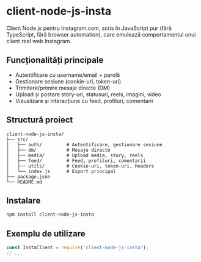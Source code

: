 # client-node-js-insta

Client Node.js pentru Instagram.com, scris în JavaScript pur (fără TypeScript, fără browser automation), care emulează comportamentul unui client real web Instagram.

## Funcționalități principale
- Autentificare cu username/email + parolă
- Gestionare sesiune (cookie-uri, token-uri)
- Trimitere/primire mesaje directe (DM)
- Upload și postare story-uri, statusuri, reels, imagini, video
- Vizualizare și interacțiune cu feed, profiluri, comentarii

## Structură proiect

```
client-node-js-insta/
├── src/
│   ├── auth/         # Autentificare, gestionare sesiune
│   ├── dm/           # Mesaje directe
│   ├── media/        # Upload media, story, reels
│   ├── feed/         # Feed, profiluri, comentarii
│   ├── utils/        # Cookie-uri, token-uri, headers
│   └── index.js      # Export principal
├── package.json
└── README.md
```

## Instalare

```bash
npm install client-node-js-insta
```

## Exemplu de utilizare

```js
const InstaClient = require('client-node-js-insta');
// ...
```